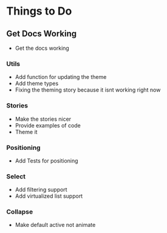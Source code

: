 # Things to Do

## Get Docs Working
 - Get the docs working

### Utils
 - Add function for updating the theme
 - Add theme types
 - Fixing the theming story because it isnt working right now

### Stories
 - Make the stories nicer
 - Provide examples of code
 - Theme it

### Positioning
 - Add Tests for positioning
 
### Select
 - Add filtering support
 - Add virtualized list support
 
### Collapse
 - Make default active not animate

